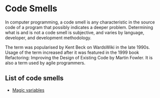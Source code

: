 # Code Smells

In computer programming, a code smell is any characteristic in the source code of a program that possibly indicates a deeper problem. Determining what is and is not a code smell is subjective, and varies by language, developer, and development methodology.

The term was popularised by Kent Beck on WardsWiki in the late 1990s. Usage of the term increased after it was featured in the 1999 book Refactoring: Improving the Design of Existing Code by Martin Fowler.  It is also a term used by agile programmers.

## List of code smells

- [Magic variables](magic-variables.md)

    
